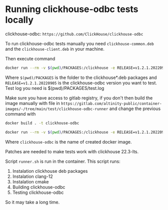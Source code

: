 # Running clickhouse-odbc tests locally

clickhouse-odbc: `https://github.com/ClickHouse/clickhouse-odbc`

To run clickhouse-odbc tests manually you need `clickhouse-common.deb` and the `clickhouse-client.deb` in your machine.

Then execute command
```bash
docker run --rm -v $(pwd)/PACKAGES:/clickhouse -e RELEASE=v1.2.1.20220905 registry.gitlab.com/altinity-public/container-images/test/clickhouse-odbc-runner:v1.0
```
Where `$(pwd)/PACKAGES` is the folder to the clickhouse*.deb packages and `RELEASE=v1.2.1.20220905` is the clickhouse-odbc version you want to test.
Test log you need is $(pwd)/PACKAGES/test.log

Make sure you have access to gitlab registry, if you don't then build the image manually with file in `https://gitlab.com/altinity-public/container-images/-/tree/main/test/clickhouse-odbc-runner` and change the previous command with
```bash
docker build . -t clickhouse-odbc

docker run --rm -v $(pwd)/PACKAGES:/clickhouse -e RELEASE=v1.2.1.20220905 clickhouse-odbc
```
Where `clickhouse-odbc` is the name of created docker image.

Patches are needed to make tests work with clickhouse 22.3-lts.

Script `runner.sh` is run in the container.
This script runs:
1. Instalation clickhouse deb packages
2. Instalation clang-12
3. Instalation cmake
4. Building clickhouse-odbc
5. Testing clickhouse-odbc

So it may take a long time.

